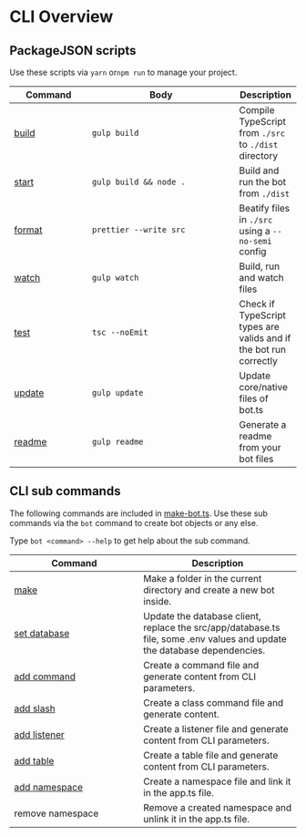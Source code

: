 # CLI Overview

## PackageJSON scripts

Use these scripts via `yarn` or`npm run` to manage your project.

<table><thead><tr><th width="121">Command</th><th width="242.33333333333331">Body</th><th>Description</th></tr></thead><tbody><tr><td><a href="build.md">build</a></td><td><code>gulp build</code></td><td>Compile TypeScript from <code>./src</code> to <code>./dist</code> directory</td></tr><tr><td><a href="start.md">start</a></td><td><code>gulp build &#x26;&#x26; node .</code></td><td>Build and run the bot from <code>./dist</code></td></tr><tr><td><a href="format.md">format</a></td><td><code>prettier --write src</code></td><td>Beatify files in <code>./src</code> using a <code>--no-semi</code> config</td></tr><tr><td><a href="watch.md">watch</a></td><td><code>gulp watch</code></td><td>Build, run and watch files</td></tr><tr><td><a href="test.md">test</a></td><td><code>tsc --noEmit</code></td><td>Check if TypeScript types are valids and if the bot run correctly</td></tr><tr><td><a href="update.md">update</a></td><td><code>gulp update</code></td><td>Update core/native files of bot.ts</td></tr><tr><td><a href="./">readme</a></td><td><code>gulp readme</code></td><td>Generate a readme from your bot files</td></tr></tbody></table>

## CLI sub commands

The following commands are included in [make-bot.ts](https://github.com/GhomKrosmonaute/make-bot.ts). Use these sub commands via the `bot` command to create bot objects or any else.

Type `bot <command> --help` to get help about the sub command.

<table><thead><tr><th width="211">Command</th><th>Description</th></tr></thead><tbody><tr><td><a href="../installation.md#generate-files">make</a></td><td>Make a folder in the current directory and create a new bot inside.</td></tr><tr><td><a href="../usage-1/use-database.md">set database</a></td><td>Update the database client, replace the src/app/database.ts file, some .env values and update the database dependencies.</td></tr><tr><td><a href="../usage-1/create-a-command.md#create-a-command">add command</a></td><td>Create a command file and generate content from CLI parameters.</td></tr><tr><td><a href="../usage-1/create-a-command.md">add slash</a></td><td>Create a class command file and generate content.</td></tr><tr><td><a href="../usage-1/create-a-listener.md#create-a-listener">add listener</a></td><td>Create a listener file and generate content from CLI parameters.</td></tr><tr><td><a href="../usage-1/use-database.md">add table</a></td><td>Create a table file and generate content from CLI parameters.</td></tr><tr><td><a href="../usage-1/create-a-namespace.md#create-a-namespace">add namespace</a></td><td>Create a namespace file and link it in the app.ts file.</td></tr><tr><td>remove namespace</td><td>Remove a created namespace and unlink it in the app.ts file.</td></tr></tbody></table>
